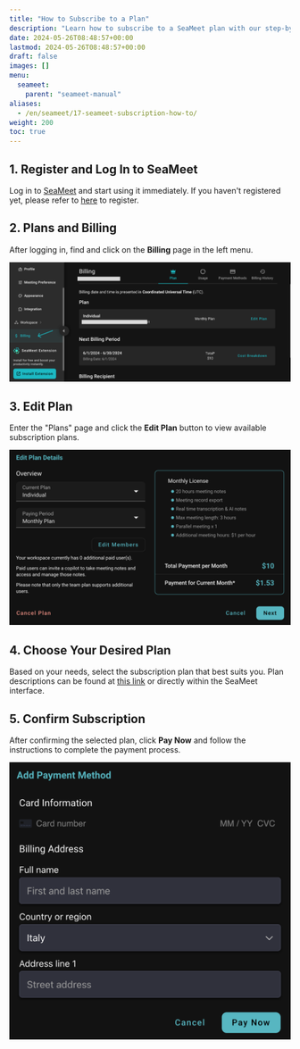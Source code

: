 ```yaml
---
title: "How to Subscribe to a Plan"
description: "Learn how to subscribe to a SeaMeet plan with our step-by-step guide. Register, log in, choose the best subscription plan for your needs, and complete the payment process."
date: 2024-05-26T08:48:57+00:00
lastmod: 2024-05-26T08:48:57+00:00
draft: false
images: []
menu:
  seameet:
    parent: "seameet-manual"
aliases:
  - /en/seameet/17-seameet-subscription-how-to/
weight: 200
toc: true
---
```


## 1. **Register and Log In to SeaMeet**

Log in to [SeaMeet](https://meet.seasalt.ai/signin) and start using it immediately. If you haven't registered yet, please refer to [here](/en/seameet/seameet-manual/1-how-to-use-seameet/) to register.

## 2. **Plans and Billing**

After logging in, find and click on the **Billing** page in the left menu.

 <center>
    <img src="/images/seameet-en/17-seameet-subscription-how-to/billing-dashboard.png" alt="SeaMeet Plans and Billing"/>
</center>

## 3. **Edit Plan**

Enter the "Plans" page and click the **Edit Plan** button to view available subscription plans.

  <center>
    <img src="/images/seameet-en/17-seameet-subscription-how-to/subscription-plan.png" alt="SeaMeet Edit Plan"/>
    </center>

## 4. **Choose Your Desired Plan**

Based on your needs, select the subscription plan that best suits you. Plan descriptions can be found at [this link](https://meet.seasalt.ai/en-us) or directly within the SeaMeet interface.

## 5. **Confirm Subscription**

After confirming the selected plan, click **Pay Now** and follow the instructions to complete the payment process.

  <center>
    <img src="/images/seameet-en/17-seameet-subscription-how-to/payment-methods.png" alt="SeaMeet Payment Method"/>
    </center>